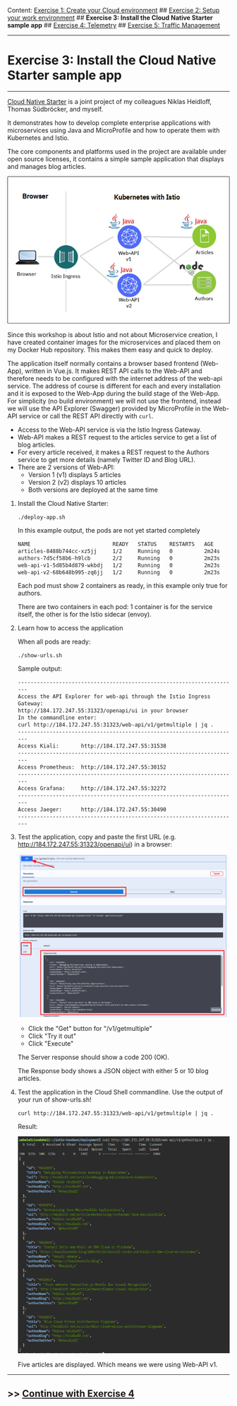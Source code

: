 Content:
[Exercise 1: Create your Cloud environment](exercise1.md) ##
[Exercise 2: Setup your work environment](exercise2.md) ##
**Exercise 3: Install the Cloud Native Starter sample app** ##
[Exercise 4: Telemetry](exercise4.md) ##
[Exercise 5: Traffic Management](exercise5.md)

---

# Exercise 3: Install the Cloud Native Starter sample app

---

[Cloud Native Starter](https://cloud-native-starter.mybluemix.net/) is a joint project of my colleagues Niklas Heidloff, Thomas Südbröcker, and myself. 

It demonstrates how to develop complete enterprise applications with microservices using Java and MicroProfile and how to operate them with Kubernetes and Istio.

The core components and platforms used in the project are available under open source licenses, it contains a simple sample application that displays and manages blog articles. 

![architecture](../images/cloudnativestarter-architecture.png)

Since this workshop is about Istio and not about Microservice creation, I have created container images for the microservices and placed them on my Docker Hub repository. This makes them easy and quick to deploy.

The application itself normally contains a browser based frontend (Web-App), written in Vue.js. It makes REST API calls to the Web-API and therefore needs to be configured with the internet address of the web-api service. The address of course is different for each and every installation and it is exposed to the Web-App during the build stage of the Web-App. For simplicity (no build environment) we will not use the frontend, instead we will use the API Explorer (Swagger) provided by MicroProfile in the Web-API service or call the REST API directly with `curl`.

- Access to the Web-API service is via the Istio Ingress Gateway. 
- Web-API makes a REST request to the articles service to get a list of blog articles.
- For every article received, it makes a REST request to the Authors service to get more details (namely Twitter ID and Blog URL).
- There are 2 versions of Web-API:
    - Version 1 (v1) displays 5 articles
    - Version 2 (v2) displays 10 articles
    - Both versions are deployed at the same time

1. Install the Cloud Native Starter:

    ```
    ./deploy-app.sh
    ```

    In this example output, the pods are not yet started completely

    ```
    NAME                          READY   STATUS    RESTARTS   AGE
    articles-8488b744cc-xz5jj     1/2     Running   0          2m24s
    authors-7d5cf58b6-h9lcb       2/2     Running   0          2m23s
    web-api-v1-5d85b4d879-wkbdj   1/2     Running   0          2m23s
    web-api-v2-68b648b995-zq6jj   1/2     Running   0          2m23s
    ```

    Each pod must show 2 containers as ready, in this example only true for authors.

    There are two containers in each pod: 1 container is for the service itself, the other is for the Istio sidecar (envoy).

2. Learn how to access the application

    When all pods are ready:

    ```
    ./show-urls.sh
    ```

    Sample output:

    ```
    ----------------------------------------------------------------------
    Access the API Explorer for web-api through the Istio Ingress Gateway:
    http://184.172.247.55:31323/openapi/ui in your browser
    In the commandline enter:
    curl http://184.172.247.55:31323/web-api/v1/getmultiple | jq .
    ----------------------------------------------------------------------
    Access Kiali:       http://184.172.247.55:31538
    ----------------------------------------------------------------------
    Access Prometheus:  http://184.172.247.55:30152
    ----------------------------------------------------------------------
    Access Grafana:     http://184.172.247.55:32272
    ----------------------------------------------------------------------
    Access Jaeger:      http://184.172.247.55:30490
    ----------------------------------------------------------------------
    ```

1. Test the application, copy and paste the first URL (e.g. http://184.172.247.55:31323/openapi/ui) in a browser:

    ![apiex](../images/api-explorer.png)

    - Click the "Get" button for "/v1/getmultiple"
    - Click "Try it out"
    - Click "Execute"


    The Server response should show a code 200 (OK).
    
    The Response body shows a JSON object with either 5 or 10 blog articles.

1. Test the application in the Cloud Shell commandline. Use the output of your run of show-urls.sh!

    ```
    curl http://184.172.247.55:31323/web-api/v1/getmultiple | jq .
    ```

    Result:

    ![curl](../images/curl-web-api.png)

    Five articles are displayed. Which means we were using Web-API v1.

---    

## >> [Continue with Exercise 4](exercise4.md)